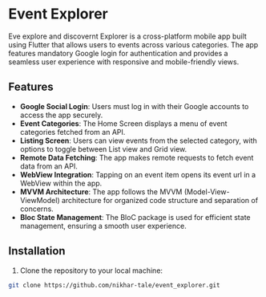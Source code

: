 # Event Explorer

Eve explore and discovernt Explorer is a cross-platform mobile app built using Flutter that allows users to events across various categories. The app features mandatory Google login for authentication and provides a seamless user experience with responsive and mobile-friendly views.

## Features

- **Google Social Login**: Users must log in with their Google accounts to access the app securely.
- **Event Categories**: The Home Screen displays a menu of event categories fetched from an API.
- **Listing Screen**: Users can view events from the selected category, with options to toggle between List view and Grid view.
- **Remote Data Fetching**: The app makes remote requests to fetch event data from an API.
- **WebView Integration**: Tapping on an event item opens its event url in a WebView within the app.
- **MVVM Architecture**: The app follows the MVVM (Model-View-ViewModel) architecture for organized code structure and separation of concerns.
- **Bloc State Management**: The BloC package is used for efficient state management, ensuring a smooth user experience.

## Installation

1. Clone the repository to your local machine:

```bash
git clone https://github.com/nikhar-tale/event_explorer.git
